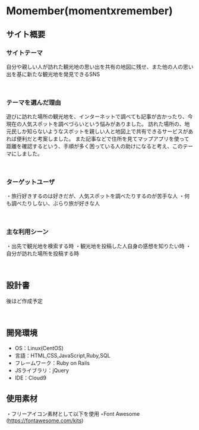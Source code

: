 # Momember(momentxremember)
<!--​READMEを作成する際は、項目内の【補足説明】は削除して完成させてください。-->
## サイト概要
### サイトテーマ
自分や親しい人が訪れた観光地の思い出を共有の地図に残せ、また他の人の思い出を基に新たな観光地を発見できるSNS
<!-- 【補足説明】 -->
<!-- - 〜なコミュニティサイトorレビューサイトorSNS　と１文で記載する -->
​
### テーマを選んだ理由
遊びに訪れた場所の観光地を、インターネットで調べても記事が古かったり、今現在の人気スポットを調べづらいという悩みがありました。
訪れた場所の、地元民しか知らないようなスポットを親しい人と地図上で共有できるサービスがあれば便利だと考案しました。
また記事などで住所を見てマップアプリを使って距離を確認するという、手順が多く困っている人の助けになると考え、このテーマにしました。


<!-- 【補足説明】 -->
<!-- - ですます調で記載しましょう。READMEファイルは企業様も見られます。 -->
<!-- - ３文以上記載しましょう。 -->

<!--　★テーマ理由を記載する際のポイント　-->
<!-- - 自分自身の背景の説明（このポートフォリオを作る前提を説明） -->
<!-- - 扱う題材が抱えている問題・課題の説明 -->
<!-- - ターゲットとするユーザーが持つであろう課題の説明（需要をアピールするため） -->
<!-- - 当問題を解決するために、このようなポートフォリオを制作してみようと考えました」という結び -->

<!-- ★記載例 -->
<!-- もともと料理が好きで、オリジナルレシピで料理を作ることが多いのですが、少しずつレシピが1パターンになってきており頭を悩ませていました。 -->
<!-- 身近に自分と同じように、料理を好んでする友人がいないため困っていた所、他の人がどのようなレシピで作っているのかを知れるサービスがあれば便利だと考えました。 -->
<!-- また料理好きな人だけでなく、日々料理を作る必要があるがレシピに困っている人の助けにもなると考え、このテーマにしました。 -->
​
### ターゲットユーザ
・旅行好きするのは好きだが、人気スポットを調べたりするのが苦手な人
・何も調べたりしない、ぶらり旅が好きな人
<!-- 【補足説明】 -->
<!-- - 〜な人という記載方法で、2つ以上記載しましょう -->
<!-- - テーマ理由と矛盾のないターゲットを選出しましょう -->
<!-- - 実際にサービスを利用する立場であると想定しましょう  -->
​
### 主な利用シーン
・出先で観光地を検索する時
・観光地を投稿した人自身の感想を知りたい時
・自分が訪れた場所を投稿する時
<!-- 【補足説明】 -->
<!-- - 〜な時という記載方法で、2つ以上記載しましょう -->
​
## 設計書
後ほど作成予定
<!-- 【補足説明】 -->
<!-- - テーマ提出時点では不要です。 -->
<!-- - 当項目には「後ほど作成予定」と記載しましょう。 -->
​
## 開発環境
- OS：Linux(CentOS)
- 言語：HTML,CSS,JavaScript,Ruby,SQL
- フレームワーク：Ruby on Rails
- JSライブラリ：jQuery
- IDE：Cloud9
​
## 使用素材
・フリーアイコン素材として以下を使用
 ◦Font Awesome (https://fontawesome.com/kits)